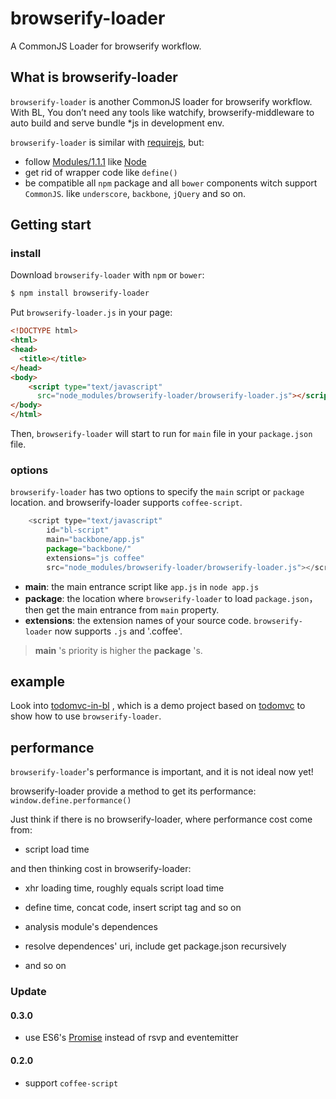 browserify-loader
=================

A CommonJS Loader for browserify workflow.


## What is browserify-loader

`browserify-loader` is another CommonJS loader for  browserify workflow. With BL, You don’t need  any tools  like watchify, browserify-middleware to auto build and serve bundle *js in development env.

`browserify-loader` is similar  with [requirejs](http://requirejs.org/), but:

- follow [Modules/1.1.1](http://wiki.commonjs.org/wiki/Modules/1.1.1) like [Node](http://nodejs.org/)
- get rid of wrapper code like `define()`
- be compatible all `npm` package  and  all `bower` components witch support `CommonJS`. like `underscore`, `backbone`, `jQuery` and so on.

## Getting start

### install

Download `browserify-loader`  with `npm` or  `bower`:

```bash
$ npm install browserify-loader
```  

Put  `browserify-loader.js` in your page:

```html
<!DOCTYPE html>
<html>
<head>
  <title></title>
</head>
<body>
    <script type="text/javascript"
      src="node_modules/browserify-loader/browserify-loader.js"></script>
</body>
</html>
```

Then, `browserify-loader` will start to run for `main` file in your `package.json` file.

### options

`browserify-loader` has two options to specify the `main` script or `package` location. and browserify-loader supports `coffee-script`.

```javascript
    <script type="text/javascript"
        id="bl-script"
        main="backbone/app.js"
        package="backbone/"
        extensions="js coffee"
        src="node_modules/browserify-loader/browserify-loader.js"></script>
```

- **main**: the main entrance script like `app.js` in `node app.js`
-  **package**:  the location where `browserify-loader` to load `package.json`， then get the main entrance from `main` property.
- **extensions**: the extension names of your source code.  `browserify-loader` now supports `.js` and '.coffee'.

>  **main** 's  priority is higher the **package** 's.

## example

Look into [todomvc-in-bl](https://github.com/island205/todomvc-in-bl) , which is a demo project based on [todomvc](https://github.com/tastejs/todomvc) to show how to use `browserify-loader`.

## performance

`browserify-loader`'s performance is important, and it is not ideal now yet!

browserify-loader provide  a method to get its performance: `window.define.performance()`

Just think if there is no browserify-loader, where performance cost come from:

- script load time

and then thinking cost in browserify-loader: 

- xhr loading time,  roughly equals script load time

- define time, concat code, insert script tag and so on

- analysis module's dependences

- resolve dependences' uri, include get package.json recursively

- and so on

### Update

#### 0.3.0

- use ES6's [Promise](https://developer.mozilla.org/en-US/docs/Web/JavaScript/Reference/Global_Objects/Promise) instead of rsvp and eventemitter

#### 0.2.0

- support `coffee-script`





